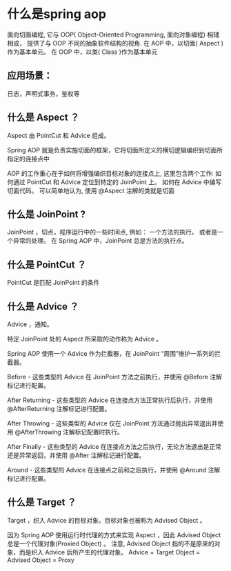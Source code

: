 # 什么是spring aop

面向切面编程, 它与 OOP( Object-Oriented Programming, 面向对象编程) 相辅相成， 
提供了与 OOP 不同的抽象软件结构的视角.
在 AOP 中，以切面( Aspect )作为基本单元。
在 OOP 中，以类( Class )作为基本单元

## 应用场景：
日志，声明式事务，鉴权等

## 什么是 Aspect ？
Aspect 由 PointCut 和 Advice 组成。

Spring AOP 就是负责实施切面的框架，它将切面所定义的横切逻辑编织到切面所指定的连接点中

AOP 的工作重心在于如何将增强编织目标对象的连接点上, 这里包含两个工作:
如何通过 PointCut 和 Advice 定位到特定的 JoinPoint 上。
如何在 Advice 中编写切面代码。
可以简单地认为, 使用 @Aspect 注解的类就是切面

## 什么是 JoinPoint ?
JoinPoint ，切点，程序运行中的一些时间点, 例如：
一个方法的执行。
或者是一个异常的处理。
在 Spring AOP 中，JoinPoint 总是方法的执行点。

## 什么是 PointCut ？
PointCut 是匹配 JoinPoint 的条件 	

## 什么是 Advice ？

Advice ，通知。

特定 JoinPoint 处的 Aspect 所采取的动作称为 Advice 。

Spring AOP 使用一个 Advice 作为拦截器，在 JoinPoint “周围”维护一系列的拦截器。

Before - 这些类型的 Advice 在 JoinPoint 方法之前执行，并使用 @Before 注解标记进行配置。

After Returning - 这些类型的 Advice 在连接点方法正常执行后执行，并使用 @AfterReturning 注解标记进行配置。

After Throwing - 这些类型的 Advice 仅在 JoinPoint 方法通过抛出异常退出并使用 @AfterThrowing 注解标记配置时执行。

After Finally - 这些类型的 Advice 在连接点方法之后执行，无论方法退出是正常还是异常返回，并使用 @After 注解标记进行配置。

Around - 这些类型的 Advice 在连接点之前和之后执行，并使用 @Around 注解标记进行配置。



## 什么是 Target ？

Target ，织入 Advice 的目标对象。目标对象也被称为 Advised Object 。

因为 Spring AOP 使用运行时代理的方式来实现 Aspect ，因此 Advised Object 总是一个代理对象(Proxied Object) 。
注意, Advised Object 指的不是原来的对象，而是织入 Advice 后所产生的代理对象。
Advice + Target Object = Advised Object = Proxy 


















